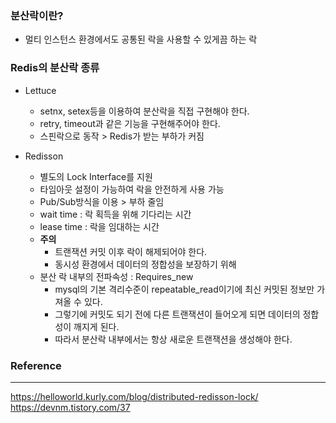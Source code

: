 ### 분산락이란?
- 멀티 인스턴스 환경에서도 공통된 락을 사용할 수 있게끔 하는 락


### Redis의 분산락 종류
- Lettuce
  - setnx, setex등을 이용하여 분산락을 직접 구현해야 한다.
  - retry, timeout과 같은 기능을 구현해주어야 한다.
  - 스핀락으로 동작 > Redis가 받는 부하가 커짐
  
- Redisson
  - 별도의 Lock Interface를 지원
  - 타임아웃 설정이 가능하여 락을 안전하게 사용 가능
  - Pub/Sub방식을 이용 > 부하 줄임
  - wait time : 락 획득을 위해 기다리는 시간
  - lease time : 락을 임대하는 시간
  - **주의**
    - 트랜잭션 커밋 이후 락이 해제되어야 한다.
    - 동시성 환경에서 데이터의 정합성을 보장하기 위해
  - 분산 락 내부의 전파속성 : Requires_new
    - mysql의 기본 격리수준이 repeatable_read이기에 최신 커밋된 정보만 가져올 수 있다.
    - 그렇기에 커밋도 되기 전에 다른 트랜잭션이 들어오게 되면 데이터의 정합성이 깨지게 된다.
    - 따라서 분산락 내부에서는 항상 새로운 트랜잭션을 생성해야 한다.


### Reference
---
https://helloworld.kurly.com/blog/distributed-redisson-lock/
https://devnm.tistory.com/37
